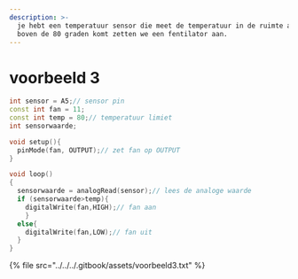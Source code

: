 ```yaml
---
description: >-
  je hebt een temperatuur sensor die meet de temperatuur in de ruimte als deze
  boven de 80 graden komt zetten we een fentilator aan.
---
```


# voorbeeld 3

```cpp
int sensor = A5;// sensor pin
const int fan = 11;
const int temp = 80;// temperatuur limiet
int sensorwaarde;

void setup(){
  pinMode(fan, OUTPUT);// zet fan op OUTPUT
}

void loop()
{
  sensorwaarde = analogRead(sensor);// lees de analoge waarde
  if (sensorwaarde>temp){
	digitalWrite(fan,HIGH);// fan aan
    }
  else{
	digitalWrite(fan,LOW);// fan uit
  }
}
```

{% file src="../../../.gitbook/assets/voorbeeld3.txt" %}
